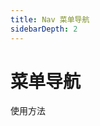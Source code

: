 ```yaml
---
title: Nav 菜单导航
sidebarDepth: 2
---
```


# 菜单导航

使用方法


<ClientOnly>
  <nav-demos></nav-demos>
</ClientOnly>